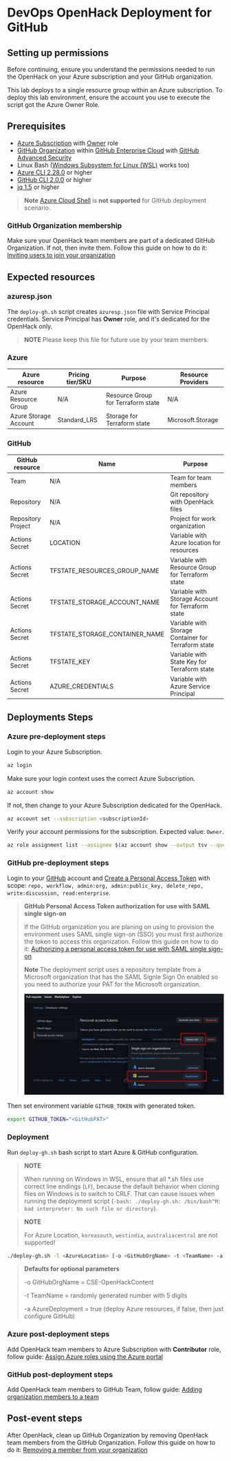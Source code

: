 # DevOps OpenHack Deployment for GitHub

## Setting up permissions

Before continuing, ensure you understand the permissions needed to run the OpenHack on your Azure subscription and your GitHub organization.

This lab deploys to a single resource group within an Azure subscription. To deploy this lab environment, ensure the account you use to execute the script got the Azure Owner Role.

## Prerequisites

- [Azure Subscription](https://azure.microsoft.com/) with [Owner](https://docs.microsoft.com/en-us/azure/role-based-access-control/built-in-roles) role
- [GitHub Organization](https://docs.github.com/en/organizations/collaborating-with-groups-in-organizations/about-organizations) within [GitHub Enterprise Cloud](https://docs.github.com/en/get-started/learning-about-github/githubs-products#github-enterprise) with [GitHub Advanced Security](https://docs.github.com/en/get-started/learning-about-github/about-github-advanced-security)
- Linux Bash ([Windows Subsystem for Linux (WSL)](https://docs.microsoft.com/en-us/windows/wsl/) works too)
- [Azure CLI 2.28.0](https://docs.microsoft.com/en-us/cli/azure/install-azure-cli-linux) or higher
- [GitHub CLI 2.0.0](https://cli.github.com/) or higher
- [jq 1.5](https://stedolan.github.io/jq/download/) or higher

> **Note** [Azure Cloud Shell](https://docs.microsoft.com/en-us/azure/cloud-shell/overview) is **not supported** for GitHub deployment scenario.

### GitHub Organization membership

Make sure your OpenHack team members are part of a dedicated GitHub Organization. If not, then invite them. Follow this guide on how to do it: [Inviting users to join your organization](https://docs.github.com/en/organizations/managing-membership-in-your-organization/inviting-users-to-join-your-organization)

## Expected resources

### azuresp.json

The `deploy-gh.sh` script creates `azuresp.json` file with Service Principal credentials. Service Principal has **Owner** role, and it's dedicated for the OpenHack only.

> **NOTE** Please keep this file for future use by your team members.

### Azure

| Azure resource        | Pricing tier/SKU | Purpose                            | Resource Providers |
| --------------------- | ---------------- | ---------------------------------- | ------------------ |
| Azure Resource Group  | N/A              | Resource Group for Terraform state | N/A                |
| Azure Storage Account | Standard_LRS     | Storage for Terraform state        | Microsoft.Storage  |

### GitHub

| GitHub resource    | Name                           | Purpose                                             |
| ------------------ | ------------------------------ | --------------------------------------------------- |
| Team               | N/A                            | Team for team members                               |
| Repository         | N/A                            | Git repository with OpenHack files                  |
| Repository Project | N/A                            | Project for work organization                       |
| Actions Secret     | LOCATION                       | Variable with Azure location for resources          |
| Actions Secret     | TFSTATE_RESOURCES_GROUP_NAME   | Variable with Resource Group for Terraform state    |
| Actions Secret     | TFSTATE_STORAGE_ACCOUNT_NAME   | Variable with Storage Account for Terraform state   |
| Actions Secret     | TFSTATE_STORAGE_CONTAINER_NAME | Variable with Storage Container for Terraform state |
| Actions Secret     | TFSTATE_KEY                    | Variable with State Key for Terraform state         |
| Actions Secret     | AZURE_CREDENTIALS              | Variable with Azure Service Principal               |

## Deployments Steps

### Azure pre-deployment steps

Login to your Azure Subscription.

```bash
az login
```

Make sure your login context uses the correct Azure Subscription.

```bash
az account show
```

If not, then change to your Azure Subscription dedicated for the OpenHack.

```bash
az account set --subscription <subscriptionId>
```

Verify your account permissions for the subscription. Expected value: `Owner`.

```bash
az role assignment list --assignee $(az account show --output tsv --query user.name) --output tsv --query [].roleDefinitionName --include-inherited
```

### GitHub pre-deployment steps

Login to your [GitHub](https://github.com) account and [Create a Personal Access Token](https://docs.github.com/en/authentication/keeping-your-account-and-data-secure/creating-a-personal-access-token) with scope: `repo, workflow, admin:org, admin:public_key, delete_repo, write:discussion, read:enterprise`.

> **GitHub Personal Access Token authorization for use with SAML single sign-on**
>
> If the GitHub organization you are planing on using to provision the environment uses SAML single sign-on (SSO) you must first authorize the token to access this organization. Follow this guide on how to do it: [Authorizing a personal access token for use with SAML single sign-on](https://docs.github.com/en/authentication/authenticating-with-saml-single-sign-on/authorizing-a-personal-access-token-for-use-with-saml-single-sign-on)
>
> **Note** The deployment script uses a repository template from a Microsoft organization that has the SAML Signle Sign On enabled so you need to authorize your PAT for the Microsoft organization.
>
> ![GH PAT SSQ](images/gh-pat-sso.png)

Then set environment variable `GITHUB_TOKEN` with generated token.

```bash
export GITHUB_TOKEN="<GitHubPAT>"
```

### Deployment

Run `deploy-gh.sh` bash script to start Azure & GitHub configuration.

> **NOTE**
>
> When running on Windows in WSL, ensure that all \*.sh files use correct line endings (`LF`), because the default behavior when cloning files on Windows is to switch to CRLF. That can cause issues when running the deployment script (`-bash: ./deploy-gh.sh: /bin/bash^M: bad interpreter: No such file or directory`).

> **NOTE**
>
> For Azure Location, `koreasouth`, `westindia`, `australiacentral` are not supported!

```bash
./deploy-gh.sh -l <AzureLocation> [-o <GitHubOrgName> -t <TeamName> -a <AzureDeployment>]
```

> **Defaults for optional parameters**
>
> -o GitHubOrgName = CSE-OpenHackContent
>
> -t TeamName = randomly generated number with 5 digits
>
> -a AzureDeployment = true (deploy Azure resources, if false, then just configure GitHub)

### Azure post-deployment steps

Add OpenHack team members to Azure Subscription with **Contributor** role, follow guide: [Assign Azure roles using the Azure portal
](https://docs.microsoft.com/en-us/azure/role-based-access-control/role-assignments-portal)

### GitHub post-deployment steps

Add OpenHack team members to GitHub Team, follow guide: [Adding organization members to a team
](https://docs.github.com/en/organizations/organizing-members-into-teams/adding-organization-members-to-a-team)

## Post-event steps

After OpenHack, clean up GitHub Organization by removing OpenHack team members from the GitHub Organization. Follow this guide on how to do it: [Removing a member from your organization](https://docs.github.com/en/organizations/managing-membership-in-your-organization/removing-a-member-from-your-organization#revoking-the-users-membership)